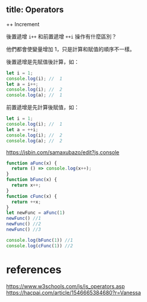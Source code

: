 title: Operators
---

++	Increment

後置遞增 `i++` 和前置遞增 `++i` 操作有什麼區別？  

他們都會使變量增加 1，只是計算和賦值的順序不一樣。

後置遞增是先賦值後計算，如：
```js
let i = 1;
console.log(i); //  1
let a = i++;
console.log(i); //  2
console.log(a); //  1
```
前置遞增是先計算後賦值，如：
```js
let i = 1;
console.log(i); //  1
let a = ++i;
console.log(i); //  2
console.log(a); //  2
```


https://jsbin.com/samaxubazo/edit?js,console  
```js
function aFunc(x) {
  return () => console.log(x++);
}
function bFunc(x) {
  return x++;
}
function cFunc(x) {
  return ++x;
}
let newFunc = aFunc(1)
newFunc() //1
newFunc() //2
newFunc() //3

console.log(bFunc(1)) //1
console.log(cFunc(1)) //2
```

references
===
https://www.w3schools.com/js/js_operators.asp
https://hacpai.com/article/1546665384680?r=Vanessa  